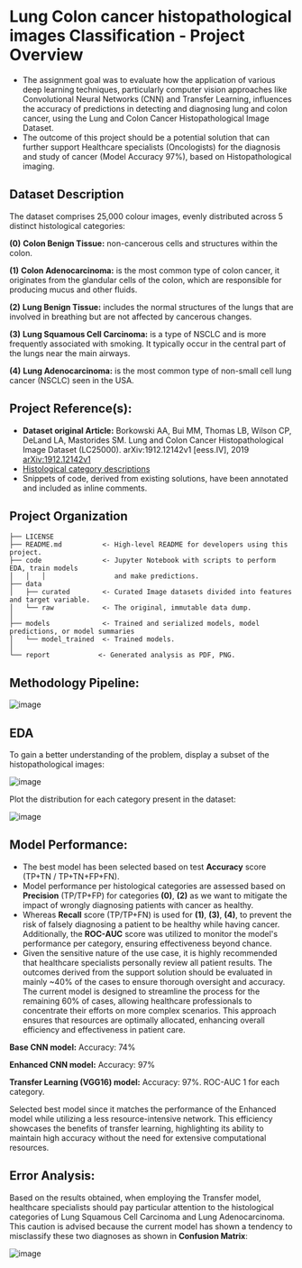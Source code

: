 # Lung Colon cancer histopathological images Classification - Project Overview
- The assignment goal was to evaluate how the application of various deep learning techniques, particularly computer vision approaches like Convolutional Neural Networks (CNN) and Transfer Learning, influences the accuracy of predictions in detecting and diagnosing lung and colon cancer, using the Lung and Colon Cancer Histopathological Image Dataset.
- The outcome of this project should be a potential solution that can further support Healthcare specialists (Oncologists) for the diagnosis and study of cancer (Model Accuracy 97%), based on Histopathological imaging.

## Dataset Description
The dataset comprises 25,000 colour images, evenly distributed across 5 distinct histological categories:

**(0)** **Colon Benign Tissue:** non-cancerous cells and structures within the colon.

**(1)** **Colon Adenocarcinoma:** is the most common type of colon cancer, it originates from the glandular cells of the colon, which are responsible for producing mucus and other fluids.

**(2)** **Lung Benign Tissue:** includes the normal structures of the lungs that are involved in breathing but are not affected by cancerous changes.

**(3)** **Lung Squamous Cell Carcinoma:** is a type of NSCLC and is more frequently associated with smoking. It typically occur in the central part of the lungs near the main airways.

**(4)** **Lung Adenocarcinoma:** is the most common type of non-small cell lung cancer (NSCLC) seen in the USA.

## Project Reference(s):

- **Dataset original Article:** Borkowski AA, Bui MM, Thomas LB, Wilson CP, DeLand LA, Mastorides SM. Lung and Colon Cancer Histopathological Image Dataset (LC25000). arXiv:1912.12142v1 [eess.IV], 2019 [arXiv:1912.12142v1](https://arxiv.org/abs/1912.12142v1)
- [Histological category descriptions](https://www.ncbi.nlm.nih.gov/)
- Snippets of code, derived from existing solutions, have been annotated and included as inline comments.


Project Organization
------------

    ├── LICENSE
    ├── README.md          <- High-level README for developers using this project.
    ├── code               <- Jupyter Notebook with scripts to perform EDA, train models 
    │   │   │                 and make predictions.
    ├── data
    │   ├── curated        <- Curated Image datasets divided into features and target variable.
    │   └── raw            <- The original, immutable data dump.
    │
    ├── models             <- Trained and serialized models, model predictions, or model summaries
    │   └── model_trained  <- Trained models.   
    │
    └── report            <- Generated analysis as PDF, PNG.

## Methodology Pipeline:

![image](https://github.com/jdecampo/lung_colon_cancer_img_classification/blob/main/report/lung_colon_methodology_pipeline.png)

## EDA

To gain a better understanding of the problem, display a subset of the histopathological images: 

![image](https://github.com/jdecampo/lung_colon_cancer_img_classification/blob/main/report/eda_lung_colon_cancer_images.png)

Plot the distribution for each category present in the dataset:

![image](https://github.com/jdecampo/lung_colon_cancer_img_classification/blob/main/report/eda_class_distribution.png)


## Model Performance: 

- The best model has been selected based on test **Accuracy** score (TP+TN / TP+TN+FP+FN). 
- Model performance per histological categories are assessed based on **Precision** (TP/TP+FP) for categories **(0)**, **(2)** as we want to mitigate the impact of wrongly diagnosing patients with cancer as healthy.
- Whereas **Recall** score (TP/TP+FN) is used for **(1)**, **(3)**, **(4)**, to prevent the risk of falsely diagnosing a patient to be healthy while having cancer. Additionally, the **ROC-AUC** score was utilized to monitor the model's performance per category, ensuring effectiveness beyond chance.
- Given the sensitive nature of the use case, it is highly recommended that healthcare specialists personally review all patient results. The outcomes derived from the support solution should be evaluated in mainly ~40% of the cases to ensure thorough oversight and accuracy. The current model is designed to streamline the process for the remaining 60% of cases, allowing healthcare professionals to concentrate their efforts on more complex scenarios. This approach ensures that resources are optimally allocated, enhancing overall efficiency and effectiveness in patient care.

**Base CNN model:** Accuracy: 74%

**Enhanced CNN model:** Accuracy: 97%

**Transfer Learning (VGG16) model:** Accuracy: 97%. ROC-AUC 1 for each category.

Selected best model since it matches the performance of the Enhanced model while utilizing a less resource-intensive network. This efficiency showcases the benefits of transfer learning, highlighting its ability to maintain high accuracy without the need for extensive computational resources.


## Error Analysis: 

Based on the results obtained, when employing the Transfer model, healthcare specialists should pay particular attention to the histological categories of Lung Squamous Cell Carcinoma and Lung Adenocarcinoma. 
This caution is advised because the current model has shown a tendency to misclassify these two diagnoses as shown in **Confusion Matrix**:

![image](https://github.com/jdecampo/lung_colon_cancer_img_classification/blob/main/report/transfer_model_confusion_matrix.png)

    
